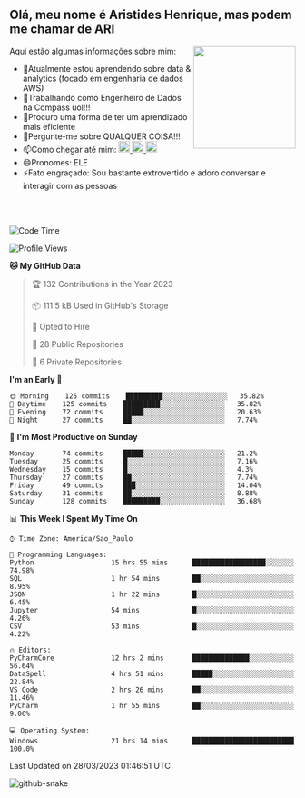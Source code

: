 ## Olá, meu nome é Aristides Henrique, mas podem me chamar de ARI

<div >
Aqui estão algumas informações sobre mim:<img align="right" height="180em" src="https://user-images.githubusercontent.com/97318481/177042589-45d62122-82a9-4a32-b3a7-87b322825b2f.png">
</div>

- 🌱Atualmente estou aprendendo sobre data & analytics (focado em engenharia de dados AWS)
- 👯Trabalhando como Engenheiro de Dados na Compass uol!!!
- 🤔Procuro uma forma de ter um aprendizado mais eficiente
- 💬Pergunte-me sobre QUALQUER COISA!!!
- 📫Como chegar até mim:
  <a href="https://www.instagram.com/aryhenry/" target="_blank">
  <img src="https://img.shields.io/badge/-Instagram-%23E4405F?style=for-the-badge&logo=instagram&logoColor=black" height="20px">
  </a>
  <a href="https://www.linkedin.com/in/aristides-henrique/" target="_blank">
  <img src="https://img.shields.io/badge/-LinkedIn-%230077B5?style=for-the-badge&logo=linkedin&logoColor=black" height="20px">
  </a> 
  <a href="mailto:arihenriqueuna@gmail.com">
  <img src="https://img.shields.io/badge/-Gmail-%23333?style=for-the-badge&logo=gmail&logoColor=white" height="20px">
  </a>
- 😄Pronomes: ELE
- ⚡Fato engraçado: Sou bastante extrovertido e adoro conversar e interagir com as pessoas
<br/>
<br/>


<!--START_SECTION:waka-->
![Code Time](http://img.shields.io/badge/Code%20Time-520%20hrs%204%20mins-blue)

![Profile Views](http://img.shields.io/badge/Profile%20Views-60-blue)

**🐱 My GitHub Data** 

> 🏆 132 Contributions in the Year 2023
 > 
> 📦 111.5 kB Used in GitHub's Storage 
 > 
> 💼 Opted to Hire
 > 
> 📜 28 Public Repositories 
 > 
> 🔑 6 Private Repositories  
 > 
**I'm an Early 🐤** 

```text
🌞 Morning    125 commits    █████████░░░░░░░░░░░░░░░░   35.82% 
🌇 Daytime    125 commits    █████████░░░░░░░░░░░░░░░░   35.82% 
🌃 Evening    72 commits     █████░░░░░░░░░░░░░░░░░░░░   20.63% 
🌙 Night      27 commits     ██░░░░░░░░░░░░░░░░░░░░░░░   7.74%

```
📅 **I'm Most Productive on Sunday** 

```text
Monday       74 commits     █████░░░░░░░░░░░░░░░░░░░░   21.2% 
Tuesday      25 commits     █░░░░░░░░░░░░░░░░░░░░░░░░   7.16% 
Wednesday    15 commits     █░░░░░░░░░░░░░░░░░░░░░░░░   4.3% 
Thursday     27 commits     ██░░░░░░░░░░░░░░░░░░░░░░░   7.74% 
Friday       49 commits     ███░░░░░░░░░░░░░░░░░░░░░░   14.04% 
Saturday     31 commits     ██░░░░░░░░░░░░░░░░░░░░░░░   8.88% 
Sunday       128 commits    █████████░░░░░░░░░░░░░░░░   36.68%

```


📊 **This Week I Spent My Time On** 

```text
⌚︎ Time Zone: America/Sao_Paulo

💬 Programming Languages: 
Python                   15 hrs 55 mins      ██████████████████░░░░░░░   74.98% 
SQL                      1 hr 54 mins        ██░░░░░░░░░░░░░░░░░░░░░░░   8.95% 
JSON                     1 hr 22 mins        █░░░░░░░░░░░░░░░░░░░░░░░░   6.45% 
Jupyter                  54 mins             █░░░░░░░░░░░░░░░░░░░░░░░░   4.26% 
CSV                      53 mins             █░░░░░░░░░░░░░░░░░░░░░░░░   4.22%

🔥 Editors: 
PyCharmCore              12 hrs 2 mins       ██████████████░░░░░░░░░░░   56.64% 
DataSpell                4 hrs 51 mins       █████░░░░░░░░░░░░░░░░░░░░   22.84% 
VS Code                  2 hrs 26 mins       ██░░░░░░░░░░░░░░░░░░░░░░░   11.46% 
PyCharm                  1 hr 55 mins        ██░░░░░░░░░░░░░░░░░░░░░░░   9.06%

💻 Operating System: 
Windows                  21 hrs 14 mins      █████████████████████████   100.0%

```


 Last Updated on 28/03/2023 01:46:51 UTC
<!--END_SECTION:waka-->

<img alt="github-snake" src="https://github.com/AriHenrique/AriHenrique/blob/output/github-contribution-grid-snake-dark.svg" />

